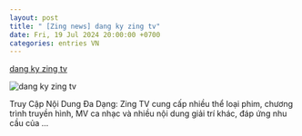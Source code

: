 ```yaml
---
layout: post
title: " [Zing news] dang ky zing tv"
date: Fri, 19 Jul 2024 20:00:00 +0700
categories: entries VN
---
```

[dang ky zing tv](https://sotnmt.hanoi.gov.vn/phocadownload/nam2024/0719/28.html)

![dang ky zing tv](https://data.imagebet.ph/xiazai/Picture/10317.jpg)

Truy Cập Nội Dung Đa Dạng: Zing TV cung cấp nhiều thể loại phim, chương trình truyền hình, MV ca nhạc và nhiều nội dung giải trí khác, đáp ứng nhu cầu của ...

